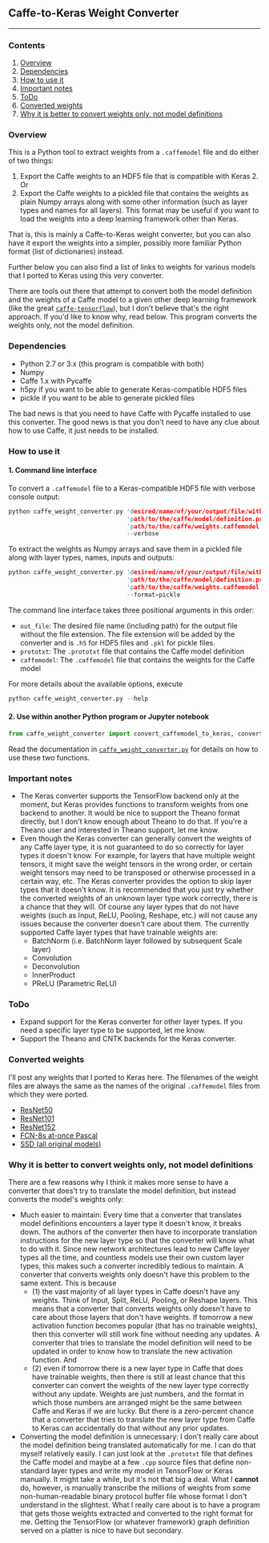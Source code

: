 ## Caffe-to-Keras Weight Converter
---
### Contents

1. [Overview](#overview)
2. [Dependencies](#dependencies)
3. [How to use it](#how-to-use-it)
4. [Important notes](#important-notes)
5. [ToDo](#todo)
6. [Converted weights](#converted-weights)
7. [Why it is better to convert weights only, not model definitions](#why-it-is-better-to-convert-weights-only,-not-model-definitions)

### Overview

This is a Python tool to extract weights from a `.caffemodel` file and do either of two things:
1. Export the Caffe weights to an HDF5 file that is compatible with Keras 2.
Or
2. Export the Caffe weights to a pickled file that contains the weights as plain Numpy arrays along with some other information (such as layer types and names for all layers). This format may be useful if you want to load the weights into a deep learning framework other than Keras.

That is, this is mainly a Caffe-to-Keras weight converter, but you can also have it export the weights into a simpler, possibly more familiar Python format (list of dictionaries) instead.

Further below you can also find a list of links to weights for various models that I ported to Keras using this very converter.

There are tools out there that attempt to convert both the model definition and the weights of a Caffe model to a given other deep learning framework (like the great [`caffe-tensorflow`](https://github.com/ethereon/caffe-tensorflow)), but I don't believe that's the right approach. If you'd like to know why, read below. This program converts the weights only, not the model definition.

### Dependencies

* Python 2.7 or 3.x (this program is compatible with both)
* Numpy
* Caffe 1.x with Pycaffe
* h5py if you want to be able to generate Keras-compatible HDF5 files
* pickle if you want to be able to generate pickled files

The bad news is that you need to have Caffe with Pycaffe installed to use this converter. The good news is that you don't need to have any clue about how to use Caffe, it just needs to be installed.

### How to use it

#### 1. Command line interface

To convert a `.caffemodel` file to a Keras-compatible HDF5 file with verbose console output:
```c
python caffe_weight_converter.py 'desired/name/of/your/output/file/without/file/extension' \
                                 'path/to/the/caffe/model/definition.prototxt' \
                                 'path/to/the/caffe/weights.caffemodel' \
                                 --verbose
```
To extract the weights as Numpy arrays and save them in a pickled file along with layer types, names, inputs and outputs:
```c
python caffe_weight_converter.py 'desired/name/of/your/output/file/without/file/extension' \
                                 'path/to/the/caffe/model/definition.prototxt' \
                                 'path/to/the/caffe/weights.caffemodel' \
                                 --format=pickle
```
The command line interface takes three positional arguments in this order:
* `out_file`: The desired file name (including path) for the output file without the file extension. The file extension will be added by the converter and is `.h5` for HDF5 files and `.pkl` for pickle files.
* `prototxt`: The `.prototxt` file that contains the Caffe model definition
* `caffemodel`: The `.caffemodel` file that contains the weights for the Caffe model

For more details about the available options, execute
```c
python caffe_weight_converter.py --help
```

#### 2. Use within another Python program or Jupyter notebook

```python
from caffe_weight_converter import convert_caffemodel_to_keras, convert_caffemodel_to_dict
```
Read the documentation in [`caffe_weight_converter.py`](caffe_weight_converter.py) for details on how to use these two functions.

### Important notes

* The Keras converter supports the TensorFlow backend only at the moment, but Keras provides functions to transform weights from one backend to another. It would be nice to support the Theano format directly, but I don't know enough about Theano to do that. If you're a Theano user and interested in Theano support, let me know.
* Even though the Keras converter can generally convert the weights of any Caffe layer type, it is not guaranteed to do so correctly for layer types it doesn't know. For example, for layers that have multiple weight tensors, it might save the weight tensors in the wrong order, or certain weight tensors may need to be transposed or otherwise processed in a certain way, etc. The Keras converter provides the option to skip layer types that it doesn't know. It is recommended that you just try whether the converted weights of an unknown layer type work correctly, there is a chance that they will. Of course any layer types that do not have weights (such as Input, ReLU, Pooling, Reshape, etc.) will not cause any issues because the converter doesn't care about them. The currently supported Caffe layer types that have trainable weights are:
  * BatchNorm (i.e. BatchNorm layer followed by subsequent Scale layer)
  * Convolution
  * Deconvolution
  * InnerProduct
  * PReLU (Parametric ReLU)

### ToDo

* Expand support for the Keras converter for other layer types. If you need a specific layer type to be supported, let me know.
* Support the Theano and CNTK backends for the Keras converter.

### Converted weights

I'll post any weights that I ported to Keras here. The filenames of the weight files are always the same as the names of the original `.caffemodel` files from which they were ported.

* [ResNet50](https://drive.google.com/open?id=1mXP3juk-fBFljindLdU0HXikGGZaQ8zP)
* [ResNet101](https://drive.google.com/open?id=1aGIduyjHqKIE4ZksRAd3OJ_w3-pEmWlA)
* [ResNet152](https://drive.google.com/open?id=19MYQYMJDuWyIf6hUukwwBteLZLijEb_L)
* [FCN-8s at-once Pascal](https://drive.google.com/open?id=1eesyNbscB_3ex_P4StW_PWtTwwFUO_nb)
* [SSD (all original models)](https://github.com/pierluigiferrari/ssd_keras)

### Why it is better to convert weights only, not model definitions

There are a few reasons why I think it makes more sense to have a converter that does't try to translate the model definition, but instead converts the model's weights only:

* Much easier to maintain: Every time that a converter that translates model definitions encounters a layer type it doesn't know, it breaks down. The authors of the converter then have to incorporate translation instructions for the new layer type so that the converter will know what to do with it. Since new network architectures lead to new Caffe layer types all the time, and countless models use their own custom layer types, this makes such a converter incredibly tedious to maintain. A converter that converts weights only doesn't have this problem to the same extent. This is because
  * (1) the vast majority of all layer types in Caffe doesn't have any weights. Think of Input, Split, ReLU, Pooling, or Reshape layers. This means that a converter that converts weights only doesn't have to care about those layers that don't have weights. If tomorrow a new activation function becomes popular (that has no trainable weights), then this converter will still work fine without needing any updates. A converter that tries to translate the model definition will need to be updated in order to know how to translate the new activation function. And
  * (2) even if tomorrow there is a new layer type in Caffe that does have trainable weights, then there is still at least chance that this converter can convert the weights of the new layer type correctly without any update. Weights are just numbers, and the format in which those numbers are arranged might be the same between Caffe and Keras if we are lucky. But there is a zero-percent chance that a converter that tries to translate the new layer type from Caffe to Keras can accidentally do that without any prior updates.
* Converting the model definition is unnecessary: I don't really care about the model definition being translated automatically for me. I can do that myself relatively easily. I can just look at the `.prototxt` file that defines the Caffe model and maybe at a few `.cpp` source files that define non-standard layer types and write my model in TensorFlow or Keras manually. It might take a while, but it's not that big a deal. What I **cannot** do, however, is manually transcribe the millions of weights from some non-human-readable binary protocol buffer file whose format I don't understand in the slightest. What I really care about is to have a program that gets those weights extracted and converted to the right format for me. Getting the TensorFlow (or whatever framework) graph definition served on a platter is nice to have but secondary.
